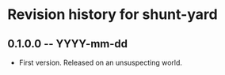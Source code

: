 # Revision history for shunt-yard

## 0.1.0.0 -- YYYY-mm-dd

* First version. Released on an unsuspecting world.
